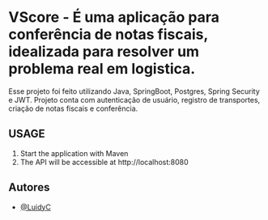 # VScore - É uma aplicação para conferência de notas fiscais, idealizada para resolver um problema real em logistica.
Esse projeto foi feito utilizando Java, SpringBoot, Postgres, Spring Security e JWT.
Projeto conta com autenticação de usuário, registro de transportes, criação de notas fiscais e conferência.

## USAGE

1. Start the application with Maven
2. The API will be accessible at http://localhost:8080

## Autores

- [@LuidyC](https://www.github.com/Luidyc)